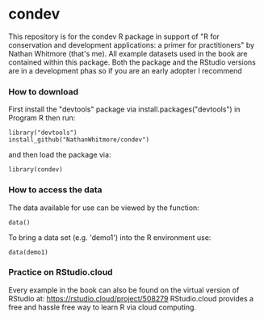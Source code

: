 # condev
This repository is for the condev R package in support of "R for conservation and development applications: a primer for practitioners" by Nathan Whitmore (that's me). All example datasets used in the book are contained within this package.
Both the package and the RStudio versions are in a development phas so if you are an early adopter I recommend 

### How to download
First install the "devtools" package via install.packages("devtools") in Program R then run:
```
library("devtools") 
install_github("NathanWhitmore/condev")
```

and then load the package via:
```
library(condev)
```

### How to access the data
The data available for use can be viewed by the function:
```
data()
```
To bring a data set (e.g. 'demo1') into the R environment use:
```
data(demo1)
```

### Practice on RStudio.cloud
Every example in the book can also be found on the virtual version of RStudio at: https://rstudio.cloud/project/508279
RStudio.cloud provides a free and hassle free way to learn R via cloud computing.
